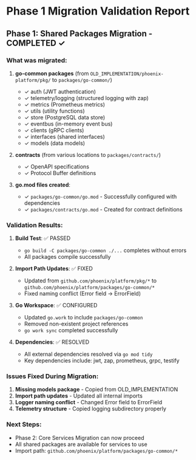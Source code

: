 # Phase 1 Migration Validation Report

## Phase 1: Shared Packages Migration - COMPLETED ✓

### What was migrated:

1. **go-common packages** (from `OLD_IMPLEMENTATION/phoenix-platform/pkg/` to `packages/go-common/`)
   - ✓ auth (JWT authentication)
   - ✓ telemetry/logging (structured logging with zap)
   - ✓ metrics (Prometheus metrics)
   - ✓ utils (utility functions)
   - ✓ store (PostgreSQL data store)
   - ✓ eventbus (in-memory event bus)
   - ✓ clients (gRPC clients)
   - ✓ interfaces (shared interfaces)
   - ✓ models (data models)

2. **contracts** (from various locations to `packages/contracts/`)
   - ✓ OpenAPI specifications
   - ✓ Protocol Buffer definitions

3. **go.mod files created**:
   - ✓ `packages/go-common/go.mod` - Successfully configured with dependencies
   - ✓ `packages/contracts/go.mod` - Created for contract definitions

### Validation Results:

1. **Build Test**: ✅ PASSED
   - `go build -C packages/go-common ./...` completes without errors
   - All packages compile successfully

2. **Import Path Updates**: ✅ FIXED
   - Updated from `github.com/phoenix/platform/pkg/*` to `github.com/phoenix/platform/packages/go-common/*`
   - Fixed naming conflict (Error field → ErrorField)

3. **Go Workspace**: ✅ CONFIGURED
   - Updated `go.work` to include `packages/go-common`
   - Removed non-existent project references
   - `go work sync` completed successfully

4. **Dependencies**: ✅ RESOLVED
   - All external dependencies resolved via `go mod tidy`
   - Key dependencies include: jwt, zap, prometheus, grpc, testify

### Issues Fixed During Migration:

1. **Missing models package** - Copied from OLD_IMPLEMENTATION
2. **Import path updates** - Updated all internal imports
3. **Logger naming conflict** - Changed Error field to ErrorField
4. **Telemetry structure** - Copied logging subdirectory properly

### Next Steps:

- Phase 2: Core Services Migration can now proceed
- All shared packages are available for services to use
- Import path: `github.com/phoenix/platform/packages/go-common/*`